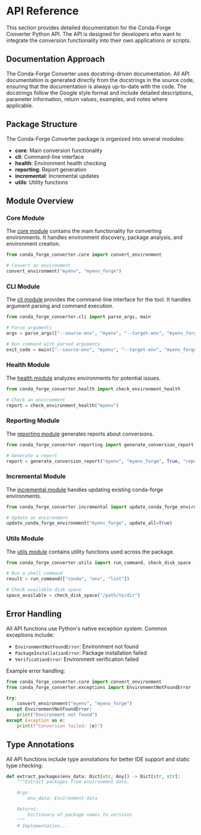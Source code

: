 # API Reference

This section provides detailed documentation for the Conda-Forge Converter Python API. The API is designed for developers who want to integrate the conversion functionality into their own applications or scripts.

## Documentation Approach

The Conda-Forge Converter uses docstring-driven documentation. All API documentation is generated directly from the docstrings in the source code, ensuring that the documentation is always up-to-date with the code. The docstrings follow the Google style format and include detailed descriptions, parameter information, return values, examples, and notes where applicable.

## Package Structure

The Conda-Forge Converter package is organized into several modules:

- **core**: Main conversion functionality
- **cli**: Command-line interface
- **health**: Environment health checking
- **reporting**: Report generation
- **incremental**: Incremental updates
- **utils**: Utility functions

## Module Overview

### Core Module

The [core module](core.md) contains the main functionality for converting environments. It handles environment discovery, package analysis, and environment creation.

```python
from conda_forge_converter.core import convert_environment

# Convert an environment
convert_environment("myenv", "myenv_forge")
```

### CLI Module

The [cli module](cli.md) provides the command-line interface for the tool. It handles argument parsing and command execution.

```python
from conda_forge_converter.cli import parse_args, main

# Parse arguments
args = parse_args(["--source-env", "myenv", "--target-env", "myenv_forge"])

# Run command with parsed arguments
exit_code = main(["--source-env", "myenv", "--target-env", "myenv_forge"])
```

### Health Module

The [health module](health.md) analyzes environments for potential issues.

```python
from conda_forge_converter.health import check_environment_health

# Check an environment
report = check_environment_health("myenv")
```

### Reporting Module

The [reporting module](reporting.md) generates reports about conversions.

```python
from conda_forge_converter.reporting import generate_conversion_report

# Generate a report
report = generate_conversion_report("myenv", "myenv_forge", True, "report.json")
```

### Incremental Module

The [incremental module](incremental.md) handles updating existing conda-forge environments.

```python
from conda_forge_converter.incremental import update_conda_forge_environment

# Update an environment
update_conda_forge_environment("myenv_forge", update_all=True)
```

### Utils Module

The [utils module](utils.md) contains utility functions used across the package.

```python
from conda_forge_converter.utils import run_command, check_disk_space

# Run a shell command
result = run_command(["conda", "env", "list"])

# Check available disk space
space_available = check_disk_space("/path/to/dir")
```

## Error Handling

All API functions use Python's native exception system. Common exceptions include:

- `EnvironmentNotFoundError`: Environment not found
- `PackageInstallationError`: Package installation failed
- `VerificationError`: Environment verification failed

Example error handling:

```python
from conda_forge_converter.core import convert_environment
from conda_forge_converter.exceptions import EnvironmentNotFoundError

try:
    convert_environment("myenv", "myenv_forge")
except EnvironmentNotFoundError:
    print("Environment not found")
except Exception as e:
    print(f"Conversion failed: {e}")
```

## Type Annotations

All API functions include type annotations for better IDE support and static type checking:

```python
def extract_packages(env_data: Dict[str, Any]) -> Dict[str, str]:
    """Extract packages from environment data.

    Args:
        env_data: Environment data

    Returns:
        Dictionary of package names to versions
    """
    # Implementation...
```
